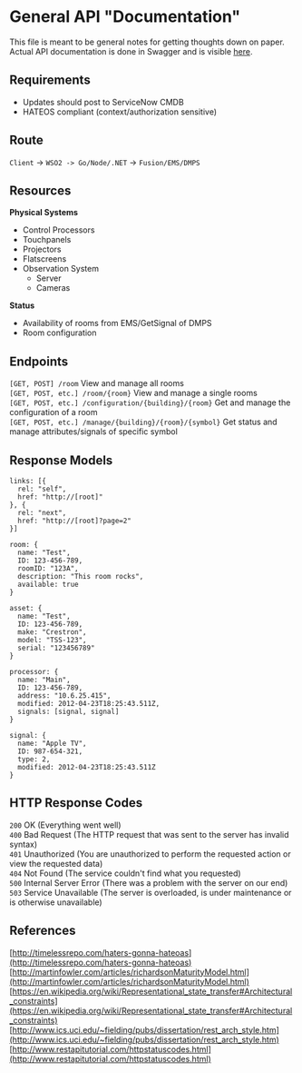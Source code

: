 # General API "Documentation"

This file is meant to be general notes for getting thoughts down on paper. Actual API documentation is done in Swagger and is visible [here](https://byuoitav.github.io/av-api/).

## Requirements
- Updates should post to ServiceNow CMDB
- HATEOS compliant (context/authorization sensitive)

## Route
`Client` -> `WSO2 -> Go/Node/.NET` -> `Fusion/EMS/DMPS`

## Resources
**Physical Systems**  
- Control Processors
- Touchpanels
- Projectors
- Flatscreens
- Observation System
  - Server
  - Cameras

**Status**  
- Availability of rooms from EMS/GetSignal of DMPS
- Room configuration

## Endpoints
`[GET, POST] /room` View and manage all rooms  
`[GET, POST, etc.] /room/{room}` View and manage a single rooms  
`[GET, POST, etc.] /configuration/{building}/{room}` Get and manage the configuration of a room  
`[GET, POST, etc.] /manage/{building}/{room}/{symbol}` Get status and manage attributes/signals of specific symbol  

## Response Models
```
links: [{
  rel: "self",
  href: "http://[root]"
}, {
  rel: "next",
  href: "http://[root]?page=2"
}]
```
```
room: {
  name: "Test",
  ID: 123-456-789,
  roomID: "123A",
  description: "This room rocks",
  available: true
}
```
```
asset: {
  name: "Test",
  ID: 123-456-789,
  make: "Crestron",
  model: "TSS-123",
  serial: "123456789"
}
```
```
processor: {
  name: "Main",
  ID: 123-456-789,
  address: "10.6.25.415",
  modified: 2012-04-23T18:25:43.511Z,
  signals: [signal, signal]
}
```
```
signal: {
  name: "Apple TV",
  ID: 987-654-321,
  type: 2,
  modified: 2012-04-23T18:25:43.511Z
}
```

## HTTP Response Codes
`200` OK (Everything went well)  
`400` Bad Request (The HTTP request that was sent to the server has invalid syntax)  
`401` Unauthorized (You are unauthorized to perform the requested action or view the requested data)  
`404` Not Found (The service couldn't find what you requested)  
`500` Internal Server Error (There was a problem with the server on our end)  
`503` Service Unavailable (The server is overloaded, is under maintenance or is otherwise unavailable)  

## References
[http://timelessrepo.com/haters-gonna-hateoas](http://timelessrepo.com/haters-gonna-hateoas)  
[http://martinfowler.com/articles/richardsonMaturityModel.html](http://martinfowler.com/articles/richardsonMaturityModel.html)  
[https://en.wikipedia.org/wiki/Representational_state_transfer#Architectural_constraints](https://en.wikipedia.org/wiki/Representational_state_transfer#Architectural_constraints)  
[http://www.ics.uci.edu/~fielding/pubs/dissertation/rest_arch_style.htm](http://www.ics.uci.edu/~fielding/pubs/dissertation/rest_arch_style.htm)
[http://www.restapitutorial.com/httpstatuscodes.html](http://www.restapitutorial.com/httpstatuscodes.html)
